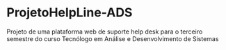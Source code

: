 # ProjetoHelpLine-ADS
Projeto de uma plataforma web de suporte help desk para o terceiro semestre do curso Tecnólogo em Análise e Desenvolvimento de Sistemas
